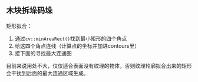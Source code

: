 ## 木块拆垛码垛

矩形拟合：
1. 通过`cv::minAreaRect()`找到最小矩形的四个角点
2. 给这四个角点连线（计算点的坐标并加进contours里）
3. 接下面的寻找最大连通图

目前来说用处不大，仅仅适合表面没有纹理的物体，否则纹理轮廓拟合出来的矩形会干扰到后面的最大连通区域生成。
